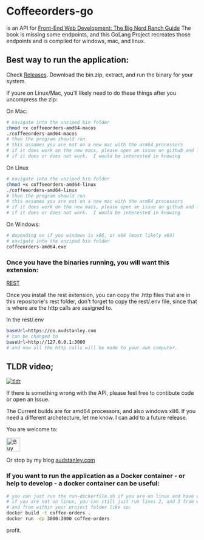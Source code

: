 # Coffeeorders-go

is an API for [Front-End Web Development: The Big Nerd Ranch Guide](https://www.bignerdranch.com/books/front-end-web-development-the-big-nerd-ranch-guide/)
The book is missing some endpoints, and this GoLang Project recreates those endpoints and is compiled for windows, mac, and linux.


## Best way to run the application:

Check [Releases](https://github.com/audstanley/coffeeorders-go/releases). Download the bin.zip, extract, and run the binary for your system.

If youre on Linux/Mac, you'll likely need to do these things after you uncompress the zip:


On Mac:

```bash
# navigate into the unziped bin folder
chmod +x coffeeorders-amd64-macos
./coffeeorders-amd64-macos
# then the program should run
# this assumes you are not on a new mac with the arm64 processors
# if it does work on the new macs, please open an issue on github and let me know
# if it does or does not work.  I would be interested in knowing
```

On Linux
```bash
# navigate into the unziped bin folder
chmod +x coffeeorders-amd64-linux
./coffeeorders-amd64-linux
# then the program should run
# this assumes you are not on a new mac with the arm64 processors
# if it does work on the new macs, please open an issue on github and let me know
# if it does or does not work.  I would be interested in knowing
```

On Windows:
```bash
# depending on if you windows is x86, or x64 (most likely x64)
# navigate into the unziped bin folder
coffeeorders-amd64.exe
```

### Once you have the binaries running, you will want this extension:

[REST](https://marketplace.visualstudio.com/items?itemName=humao.rest-client)

Once you install the rest extension, you can copy the .http files that are in this repositorie's rest folder,
don't forget to copy the rest/.env file, since that is where are the http calls are assigned to.

In the rest/.env
```bash
baseUrl=https://co.audstanley.com
# can be changed to
baseUrl=http://127.0.0.1:3000
# and now all the http calls will be made to your own computer.
```

## TLDR video;

[![tldr](https://i9.ytimg.com/vi/umPXiItPzbQ/mq1.jpg?sqp=CJzVz4oG&rs=AOn4CLAng2mGYz3XOKWjsiJ3AWni9XnCwQ)](https://youtu.be/umPXiItPzbQ)




If there is something wrong with the API, please feel free to contibute code or open an issue.

The Current builds are for amd64 processors, and also windows x86.  If you need a different archetecture, let me know. I can add to a future release.


You are welcome to:

<a href='https://ko-fi.com/A687KA8' target='_blank'><img height='36' style='border:0px;height:36px;' src='https://az743702.vo.msecnd.net/cdn/kofi4.png?v=f' border='0' alt='Buy Me a Coffee at ko-fi.com' /></a>

Or stop by my blog [audstanley.com](https://www.audstanley.com)

### If you want to run the application as a Docker container - or help to develop - a docker container can be useful:

```bash
# you can just run the run-dockerfile.sh if you are on linux and have docker installed.
# if you are not on linux, you can still just run lines 2, and 3 from within that script,
# and from within your project folder like so:
docker build -t coffee-orders .
docker run -dp 3000:3000 coffee-orders
```

profit.